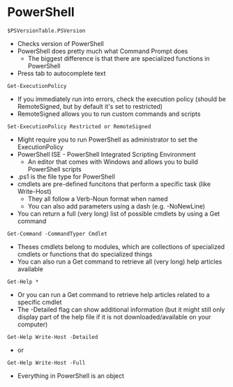 # PowerShell
```
$PSVersionTable.PSVersion
```
*   Checks version of PowerShell
*   PowerShell does pretty much what Command Prompt does
    *   The biggest difference is that there are specialized functions in PowerShell
*   Press tab to autocomplete text
```
Get-ExecutionPolicy
```
*   If you immediately run into errors, check the execution policy (should be RemoteSigned, but by default it's set to restricted)
*   RemoteSigned allows you to run custom commands and scripts
```
Set-ExecutionPolicy Restricted or RemoteSigned
```
*   Might require you to run PowerShell as administrator to set the ExecutionPolicy
*   PowerShell ISE - PowerShell Integrated Scripting Environment
    *   An editor that comes with Windows and allows you to build PowerShell scripts
*   .ps1 is the file type for PowerShell
*   cmdlets are pre-defined funcitons that perform a specific task (like Write-Host)
    *   They all follow a Verb-Noun format when named
    *   You can also add parameters using a dash (e.g. -NoNewLine)
*   You can return a full (very long) list of possible cmdlets by using a Get command
```
Get-Command -CommandTyper Cmdlet
```
*   Theses cmdlets belong to modules, which are collections of specialized cmdlets or functions that do specialized things
* You can also run a Get command to retrieve all (very long) help articles available
```
Get-Help *
```
*   Or you can run a Get command to retrieve help articles related to a specific cmdlet
*   The -Detailed flag can show additional information (but it might still only display part of the help file if it is not downloaded/available on your computer)
```
Get-Help Write-Host -Detailed
```
*   or
```
Get-Help Write-Host -Full
```
*   Everything in PowerShell is an object